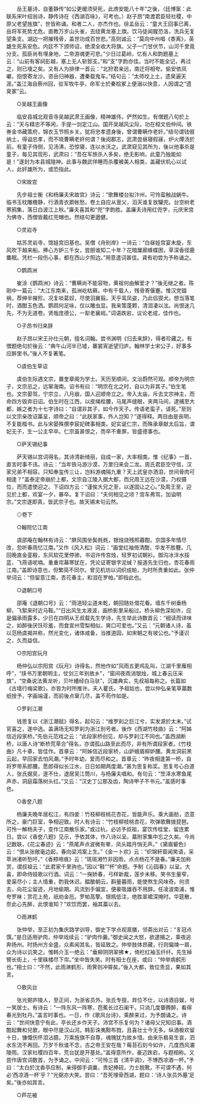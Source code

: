 <!-- { "loadSidebar": true } -->
　　岳王墓诗，自董静传“如公更缓须臾死，此虏安能八十年”之後，（廷博案：此联系宋叶绍翁诗，静传诗在《西湖百咏》，可考也。）赵子昂“南渡君臣轻社稷，中原父老望旌旗”，世皆称诵。和者二人，亦杰作也。徐孟岳云：“童大王回事已离，岳将军死势尤危。直教万岁山头雀，去绕黄龙塞上旗。饮马徒闻腥恐洛，洗兵无复望条支。湖边一把摧残骨，盖世功成百世悲。”高则诚云：“莫向中州唱《黍离》，英雄生死系安危。内廷不下颁师诏，绝漠全收大将旗。父子一门甘伏节，山河千里竟分支。孤臣尚有埋身地，二帝游魂更可悲。”少日过葛岭，忆有人和韵题墓上云：“山前有客祠彭越，塞上无人斩郅支。”和“支”字韵亦佳。当时不能全记，再过之，则已墁之矣。又有人为排律一首云：“北狩君亲远，南迁将相夸。偷安依凤巘，抱恨寄龙沙。咨岳归神器，遭秦载鬼车。”结句云：“太师坟上土，遗臭遍天涯。”盖江海自蔡州回，驻军牧牛亭，命军士於秦桧冢上便溺以快意，人因谓之“遗臭冢”云。

　　○吴越王画像

　　临安县城北观音寺吴越武肃王画像，精神雄伟，俨然如生。有僧题八句於上云：“天与精忠不等闲，手提一剑定江山。国开吴越风尘际，功在桓文伯仲间。铁券金书藏策府，锦衣玉节照乡关。犹将忠孝遗身後，曾谓曹瞒作老奸。”结句谓钱俶纳土，得谥忠孝，而不晓曹瞒老奸何谓？後阅郡志，武肃尝昼寝假寐，炉火燂汤於前。有童子侍侧，见汤沸，恐惊寝，连以水沃之。武肃窥见其所为，後以他事杀是童子，每见其现形，武肃曰：“吾在军旅杀人多矣，绝无影响，此童乃独能如是！”遂封为本县城隍神。此事与魏武佯睡而杀覆被美人相类，盖藏伏机心以试人，此奸雄所为，或恐指此。

　　○宋故宫

　　先步祖士衡《和杨廉夫宋故宫》诗云：“歌舞楼台拟汴州，可怜蛮触战蜗牛。临书玉枕雕檐静，行酒青衣罽帐愁。卷土自应从亶父，滔天谁复放驩兜。台空树老寒鸦集，落日白波江上秋。”廉夫喜其和“兜”字韵胜。盖廉夫诗用红兜字，元庆宋宫为佛寺，西僧皆戴红兜帽也。然结句更遒健。

　　○灵岩寺

　　姑苏灵岩寺，馆娃宫旧基也。吴僧《舟别岸》一诗云：“白昼娃宫宴未旋，东风吹下越来船。捧心方妒三千女，尝胆谁知二十年？花暗屟廊蜂蝶困，草深香径鹿麋眠。凭栏一段伤心事，都在西山夕照边。”用意遣词甚佳。貣有初尝为予称诵之。

　　○鹦鹉洲

　　崔涂《鹦鹉洲》诗云：“曹瞒尚不能容物，黄祖何由解爱才？”後无继之者。陈刚中一篇云：“大江东南来，孤洲屹枯藓。中有千载人，残骨寄偃蹇。惟汉党锢祸，荐绅半摧殄。况复啖葛奴，尽使羽翼翦。天乎鸾凤姿，乃此侣猰犬。想当落笔时，酒酣玉色洒。鹦鹉何足咏，仅以雕虫显。我来策蓬颗，清泪凄以泫。尚恨迷几先，不为无道卷。贤哉庞德公，一犁老襄岘。”词语跌宕，议论老成，佳作也。

　　○子昂书归来辞

　　赵子昂以宋王孙仕元朝，擅名词翰。尝书渊明《归去来辞》，得者珍藏之。有僧题绝句於後云：“典午山河半已墟，褰裳宵逝望归庐。翰林学士宋公子，好事多应醉里书。”後人不复著笔。

　　○虞伯生草诏

　　虞伯生际遇文宗，置奎章阁为学士。天历至顺间，文治蔚然可观。顺帝为明宗子，文宗忌之，远窜海南。诏书有曰：“明宗在北之时，自以为非其子。”伯生笔也。文宗晏驾，宁宗立，八月崩，国人迎顺帝立之。帝入太庙，斥去文宗神主，而命四方毁弃旧诏。伯生时在江西，以皮绳栓腰，马尾声缝眼，夹两马间，逮捕至大都，嫉之者为十七字诗曰：“自谓非其子，如今作天子。传语老蛮子，请死。”至则以文宗亲改诏藁呈，顺帝之曰：“此朕家事，外人岂知？”遂得释。两目由是丧明，不复能楷书。此与宋晏殊撰李宸妃碑事相类。妃实诞仁宗，而殊承章献太后旨，谓妃无子，生一公主早卒。仁宗虽甚恨之，而卒不重罪，皆盛德事也。

　　○萨天锡纪事

　　萨天锡以宫词得名，其诗清新绮丽，自成一家，大率相类。惟《纪事》一首，直言时事不讳。诗云：“当年铁马游沙漠，万里归来会二龙。周氏君臣空守信，汉家兄弟不相容。只知奉玺传三让，岂料游魂隔九重？天上武皇亦洒泪，世间骨肉可相逢？”盖泰定帝崩於上都，文宗自江陵入据大都，而兄周王远在沙漠，乃权摄位，而而遣使迎之。下诏四方云：“谨俟大兄之至，以遂固让之心。”及周王至，迎见於上都，欢宴一夕，暴卒。复下诏曰：“夫何相见之顷？宫车弗驾，加谥明宗。”文宗遂即真，皆武宗子也。故天锡末句云然。

　　◎卷下

　　○翰院忆江南

　　虞邵庵在翰林有诗云：“屏风围坐鬓毵毵，银烛烧残照暮酣。京国多年情尽改，忽听春雨忆江南。”又作《风入松》词云：“画堂红袖倚清酣，华发不胜簪。几回晚直金銮殿，东风软花里停骖。书诏许传宫烛，轻罗初试朝衫。御沟冰泮水挼蓝，飞燕语呢喃。重重帘幕寒犹在，凭论证寄银字泥缄？报道先生归也，杏花春雨江南。”盖即诗意也，但繁简不同尔。曾见机坊以词织成帕，为时所贵重如此。张仲举词云：“但留意江南，杏花春主，和泪在罗帕。”即指此也。

　　○退朝口号

　　邵庵《退朝口号》云：“雨浥轻尘道未乾，朝回随处借花看。墙东千树垂杨柳，飞絮来时近马鞍。”“日出风生太液波，画桥影里采船过。桥头柳色深如许，应是偏承雨露多。少日在四明从王叔载先生学诗，先生举此诗数首云：“细读而详味之，如醉後厌饫珍羞，而食宣州雪梨相似，爽口可爱也。”又云：“元朝诸人诗，虽以范杨虞揭并称，然光变化，诸体咸备，当推道园，如宋朝之有坡公也。”予谨识之，久而益信。

　　○宗阳宫玩月

　　杨仲弘以宗阳宫《玩月》诗得名，然他作如“风雨五更鸡乱叫，江湖千里雁相呼”，“挟书万里朝明主，仗剑三年别故乡”，“窗间夜雨消银烛，城上春云压采旗”，“空桑说法黄龙听，贝叶繙经白马驮”，沉雄典实，先叔祖每称之。长篇如《古墙行梅梁歌》，亦皆为时所推许。夫人瞿氏，予祖姑也，尝以仲弘亲笔草藁数纸授予，字画端谨，而前後点窜几尽，盖不苟作如是。

　　○罗刹江潮

　　钱思复以《浙江潮赋》得名，起句云：“维罗刹之巨江兮，实发源於太末。”试官喜之，遂中选。盖满场无知罗刹为浙江别号者。後作《西湖竹枝曲》云：“阿姊信近段家桥。”先伯元范戏之云：“此段家桥创见，却与罗刹江不同也。”盖西湖断桥，以唐人诗“断桥荒草合”得名，亦谓孤山路至此而尽，非有所谓段家者。《竹枝曲》凡十章，皆佳作。首章云：“阿姊信近段家桥，山妒蛾眉柳妒腰。黄龙洞前黑云起，早回家去怕风潮。”予时年幼，爱而尽和之。首章云：“昨夜相逢第一桥，自将罗带系郎腰。愿郎得似长江水，日日如期两度潮。”甚为思复称奖。思复号心白道人，张氏据吴，遂不仕，退居吴江筒川，与杨廉夫唱和。有句云：“笠泽水寒鱼尾声赤，洞庭霜落树头红。”又云：“汉史丁公那及齿，陶诗甲子不书元。”盖感时事也。

　　○香奁八题

　　杨廉夫晚年居松江，有四妾：竹枝柳枝桃花杏花，皆能声乐。乘大画舫，恣意所之，豪门巨室，争相迎致。时人有诗云：“竹枝柳枝桃杏花，吹弹歌舞拨琵琶。可怜一解杨夫子，变作江南散乐家。”或过杭，必访予叔祖，宴饮传桂堂，留连累日。尝以《香奁八题》见示，予依其体，作八诗以呈。藁附家集中忘之久矣。今尚记数联，《花尘春迹》云：“燕尾声点波微有晕，凤头踏月悄无声。”《黛眉颦色》云：“恨从张敞毫边起，春向梁鸿案上生。”《金一卜欢》云：“织锦轩窗闻笑语，采苹洲渚听愁吁。”《香颊啼痕》云：“斑斑湘竹非因雨，点点杨花不是春。”廉夫加称赏，谓叔祖云：“此君家千里驹也。”因以“鞋”“杯”命题。予制《沁园春》以呈。大喜，即命侍妓歌以行酒。词云：“一掬娇春，弓样新裁，莲步未移。笑书生量窄，爱渠尽小；主人情重，酌我休迟。醖酿朝云，斟量暮雨，能使熬生风味奇。何须去，向花尘留迹，月地偷期。风流到手偏宜，便豪吸雄吞不用辞。任凌波南浦，惟夸罗袜；赏花上苑，祇劝金卮。罗帕高擎。银瓶低注，绝胜翠裙深掩时。华筵散，奈此心先醉，此恨谁知？”欢饮而罢，袖其藁以去。

　　○雨淋鹤

　　张仲举，至正初为集庆路学训导，御史下学点视禀膳，邻斋出对云：“豸冠点馔。”是日适用驴肉，仲举戏续云：“驴肉作羹。”御史闻之大怒，欲逮捕之，乘夜逃奔扬州。时扬州方全盛，众素闻其名，皆延致之。仲举肢体昂藏，行则偏竦一肩，众为诗以讥笑之。惟韩介玉一绝云：“垂柳阴阴翠拂★，倚栏红袖玉纤纤。先生掉臂长街上，十里硃楼尽下帘。”坐中皆失笑。时有相士在座，或曰：“仲举病鹤形也。”相士曰：“不然，此雨淋鹤形，雨霁则冲霄矣。”後入大都，致位贵显，果如其言。

　　○歌风台

　　张光弼庐陵人，至正间，为浙省员外。张氏专擅，弃位不仕，以诗酒自娱，号一笑居士。有诗云：“一阵东风一阵寒，芭蕉长过石阑干。只消几度瞢腾醉，看得春光到牡丹。”盖言时事也。一日，作《歌风台诗》，乘醉来过，为予朗诵之。诗云：“世间快意宁有此，亭长还乡作天子。沛宫不乐复何为？诸母父兄知旧事。酒酣起舞和兒歌，眼中尽是汉山河。韩彭诛夷黥布戮，且喜壮士今无多。纵酒极欢留十日，慷慨伤怀泪沾臆。万乘旌旗不自尊，魂魄犹为故乡惜。由来乐极易生哀，泗水东流不再回。万岁千秋谁不念，古之帝王安在哉？莓苔石刻今如许，几度西风灞陵雨。汉家社稷四百年，荒台犹是开基处。”盖得意所作，豪迈跌宕，与题相称。又尝作唐宫词数首，为予诵之。中间云：“可怜三首《清平调》，不博西凉酒一杯。”予曰：“太白於沈香亭应制，亲得御手调羹，贵妃捧砚，力士脱靴，不可谓不遇，何必‘西凉酒一杯’乎？”光弼亦大笑。尝曰：“吾死埋骨西湖，题曰：‘诗人张员外墓’足矣。”後亦如其言。

　　○芦花被

